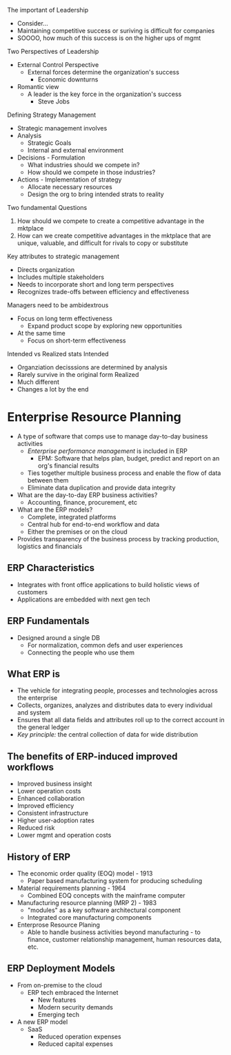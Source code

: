 The important of Leadership
- Consider...
- Maintaining competitive success or suriving is difficult for companies
- SOOOO, how much of this success is on the higher ups of mgmt

Two Perspectives of Leadership
- External Control Perspective
	- External forces determine the organization's success
		- Economic downturns
- Romantic view
	- A leader is the key force in the organization's success
		- Steve Jobs

Defining Strategy Management
- Strategic management involves
- Analysis
	- Strategic Goals
	- Internal and external environment
- Decisions - Formulation
	- What industries should we compete in?
	- How should we compete in those industries?
- Actions - Implementation of strategy
	- Allocate necessary resources
	- Design the org to bring intended strats to reality

Two fundamental Questions
1. How should we compete to create a competitive advantage in the mktplace
2. How can we create competitive advantages in the mktplace that are unique, valuable, and difficult for rivals to copy or substitute

Key attributes to strategic management
- Directs organization
- Includes multiple stakeholders
- Needs to incorporate short and long term perspectives
- Recognizes trade-offs between efficiency and effectiveness

Managers need to be ambidextrous
- Focus on long term effectiveness
	- Expand product scope by exploring new opportunities
- At the same time
	- Focus on short-term effectiveness

Intended vs Realized stats
Intended
- Organziation decisssions are determined by analysis
- Rarely survive in the original form
Realized
- Much different
- Changes a lot by the end

# Enterprise Resource Planning
- A type of software that comps use to manage day-to-day business activities
	- *Enterprise performance management* is included in ERP
		- EPM: Software that helps plan, budget, predict and report on an org's financial results
	- Ties together multiple business process and enable the flow of data between them
	- Eliminate data duplication and provide data integrity
- What are the day-to-day ERP business activities?
	- Accounting, finance, procurement, etc
- What are the ERP models?
	- Complete, integrated platforms
	- Central hub for end-to-end workflow and data
	- Either the premises or on the cloud
- Provides transparency of the business process by tracking production, logistics and financials
## ERP Characteristics
- Integrates with front office applications to build holistic views of customers
- Applications are embedded with next gen tech
## ERP Fundamentals
- Designed around a single DB
	- For normalization, common defs and user experiences
	- Connecting the people who use them

## What ERP is
- The vehicle for integrating people, processes and technologies across the enterprise
- Collects, organizes, analyzes and distributes data to every individual and system
- Ensures that all data fields and attributes roll up to the correct account in the general ledger
- *Key principle:* the central collection of data for wide distribution

## The benefits of ERP-induced improved workflows
- Improved business insight
- Lower operation costs
- Enhanced collaboration
- Improved efficiency
- Consistent infrastructure
- Higher user-adoption rates
- Reduced risk
- Lower mgmt and operation costs

## History of ERP
- The economic order quality (EOQ) model - 1913
	- Paper based manufacturing system for producing scheduling
- Material requirements planning  - 1964
	- Combined EOQ concepts with the mainframe computer
- Manufacturing resource planning (MRP 2) - 1983
	- "modules" as a key software architectural component
	- Integrated core manufacturing components
- Enterprose Resource Planing
	- Able to handle business activities beyond manufacturing - to finance, customer relationship management, human resources data, etc.

## ERP Deployment Models
- From on-premise to the cloud
	- ERP tech embraced the Internet
		- New features
		- Modern security demands
		- Emerging tech
- A new ERP model
	- SaaS
		- Reduced operation expenses
		- Reduced capital expenses